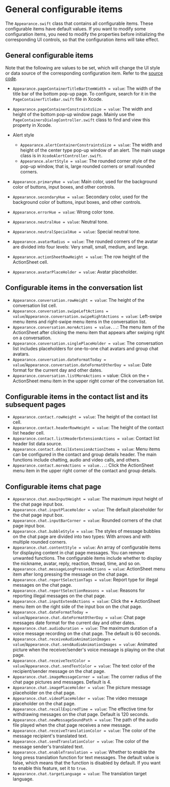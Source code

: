 # General configurable items

The `Appearance.swift` class that contains all configurable items. These configurable items have default values. If you want to modify some configuration items, you need to modify the properties before initializing the corresponding UI controls, so that the configuration items will take effect.

## General configurable items

Note that the following are values to be set, which will change the UI style or data source of the corresponding configuration item. Refer to the [source code](https://github.com/easemob/chatuikit-ios).

- `Appearance.pageContainerTitleBarItemWidth = value`: The width of the title bar of the bottom pop-up page. To configure, search for it in the `PageContainerTitleBar.swift` file in Xcode.
- `Appearance.pageContainerConstraintsSize = value`: The width and height of the bottom pop-up window page. Mainly use the `PageContainersDialogController.swift` class to find and view this property in Xcode.
- Alert style

    - `Appearance.alertContainerConstraintsSize = value`: The width and height of the center type pop-up window of an alert. The main usage class is in `XcodeAlertController.swift`.
    - `Appearance.alertStyle = value`: The rounded corner style of the pop-up window, that is, large rounded corners or small rounded corners.
  
- `Appearance.primaryHue = value`: Main color, used for the background color of buttons, input boxes, and other controls.
- `Appearance.secondaryHue = value`: Secondary color, used for the background color of buttons, input boxes, and other controls.
- `Appearance.errorHue = value`: Wrong color tone.
- `Appearance.neutralHue = value`: Neutral tone.
- `Appearance.neutralSpecialHue = value`: Special neutral  tone.
- `Appearance.avatarRadius = value`: The rounded corners of the avatar are divided into four levels: Very small, small, medium, and large.
- `Appearance.actionSheetRowHeight = value`: The row height of the ActionSheet cell.
- `Appearance.avatarPlaceHolder = value`: Avatar placeholder.

## Configurable items in the conversation list

- `Appearance.conversation.rowHeight = value`: The height of the conversation list cell.
- `Appearance.conversation.swipeLeftActions = value`/`Appearance.conversation.swipeRightActions = value`: Left-swipe menu items and right-swipe menu items in the conversation list.
- `Appearance.conversation.moreActions = value...`: The menu item of the ActionSheet after clicking the menu item that appears after swiping right on a conversation.
- `Appearance.conversation.singlePlaceHolder = value`: The conversation list includes placeholders for one-to-one chat avatars and group chat avatars.
- `Appearance.conversation.dateFormatToday = value`/`Appearance.conversation.dateFormatOtherDay = value`: Date format for the current day and other dates. 
- `Appearance.conversation.listMoreActions` = value: Click on the `+` ActionSheet menu item in the upper right corner of the conversation list.

## Configurable items in the contact list and its subsequent pages

- `Appearance.contact.rowHeight = value`: The height of the contact list cell.
- `Appearance.contact.headerRowHeight = value`: The height of the contact list header cell.
- `Appearance.contact.listHeaderExtensionActions = value`: Contact list header list data source.
- `Appearance.contact.detailExtensionActionItems = value`: Menu items can be configured in the contact and group details header. The main functions include chatting, audio and video calls, and others.
- `Appearance.contact.moreActions = value...`: Click the ActionSheet menu item in the upper right corner of the contact and group details.

## Configurable items chat page 

- `Appearance.chat.maxInputHeight = value`: The maximum input height of the chat page input box.
- `Appearance.chat.inputPlaceHolder = value`: The default placeholder for the chat page input box.
- `Appearance.chat.inputBarCorner = value`: Rounded corners of the chat page input box.
- `Appearance.chat.bubbleStyle = value`: The styles of message bubbles on the chat page are divided into two types: With arrows and with multiple rounded corners.
- `Appearance.chat.contentStyle = value`: An array of configurable items for displaying content in chat page messages. You can remove unwanted functions. The configurable items include whether to display the nickname, avatar, reply, reaction, thread, time, and so on.
- `Appearance.chat.messageLongPressedActions = value`: ActionSheet menu item after long pressing the message on the chat page.
- `Appearance.chat.reportSelectionTags = value`: Report type for illegal messages on the chat page.
- `Appearance.chat.reportSelectionReasons = value`: Reasons for reporting illegal messages on the chat page.
- `Appearance.chat.inputExtendActions = value`: Click the **+** ActionSheet menu item on the right side of the input box on the chat page.
- `Appearance.chat.dateFormatToday = value`/`Appearance.chat.dateFormatOtherDay = value`: Chat page messages date format for the current day and other dates.
- `Appearance.chat.audioDuration = value`: The maximum duration of a voice message recording on the chat page. The default is 60 seconds.
- `Appearance.chat.receiveAudioAnimationImages = value`/`Appearance.chat.sendAudioAnimationImages = value`: Animated picture when the receiver/sender's voice message is playing on the chat page.
- `Appearance.chat.receiveTextColor = value`/`Appearance.chat.sendTextColor = value`: The text color of the recipient/sender message on the chat page.
- `Appearance.chat.imageMessageCorner = value`: The corner radius of the chat page pictures and messages. Default is 4.
- `Appearance.chat.imagePlaceHolder = value`: The picture message placeholder on the chat page.
- `Appearance.chat.videoPlaceHolder = value`: The video message placeholder on the chat page.
- `Appearance.chat.recallExpiredTime = value`: The effective time for withdrawing messages on the chat page. Default is 120 seconds.
- `Appearance.chat.newMessageSoundPath = value`: The path of the audio file played when the chat page receives a new message.
- `Appearance.chat.receiveTranslationColor = value`: The color of the message recipient's translated text.
- `Appearance.chat.sendTranslationColor = value`: The color of the message sender's translated text.
- `Appearance.chat.enableTranslation = value`: Whether to enable the long press translation function for text messages. The default value is false, which means that the function is disabled by default. If you want to enable this feature, set it to `true`.
- `Appearance.chat.targetLanguage = value`: The translation target language.